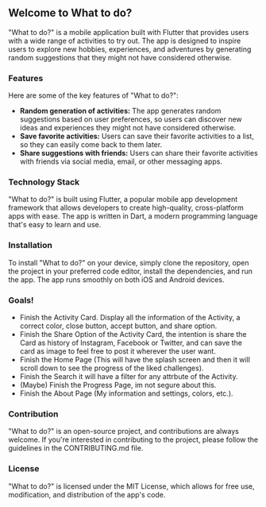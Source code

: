 ## Welcome to What to do?

"What to do?" is a mobile application built with Flutter that provides users with a wide range of activities to try out. The app is designed to inspire users to explore new hobbies, experiences, and adventures by generating random suggestions that they might not have considered otherwise.

### Features

Here are some of the key features of "What to do?":

- **Random generation of activities:** The app generates random suggestions based on user preferences, so users can discover new ideas and experiences they might not have considered otherwise.
- **Save favorite activities:** Users can save their favorite activities to a list, so they can easily come back to them later.
- **Share suggestions with friends:** Users can share their favorite activities with friends via social media, email, or other messaging apps.

### Technology Stack

"What to do?" is built using Flutter, a popular mobile app development framework that allows developers to create high-quality, cross-platform apps with ease. The app is written in Dart, a modern programming language that's easy to learn and use.

### Installation

To install "What to do?" on your device, simply clone the repository, open the project in your preferred code editor, install the dependencies, and run the app. The app runs smoothly on both iOS and Android devices.

### Goals!
- Finish the Activity Card. Display all the information of the Activity, a correct color, close button, accept button, and share option.
- Finish the Share Option of the Activity Card, the intention is share the Card as history of Instagram, Facebook or Twitter, and can save the card as image to feel free to post it wherever the user want.
- Finish the Home Page (This will have the splash screen and then it will scroll down to see the progress of the liked challenges).
- Finish the Search it will have a filter for any attrbute of the Activity.
- (Maybe) Finish the Progress Page, im not segure about this.
- Finish the About Page (My information and settings, colors, etc.).

### Contribution

"What to do?" is an open-source project, and contributions are always welcome. If you're interested in contributing to the project, please follow the guidelines in the CONTRIBUTING.md file.

### License

"What to do?" is licensed under the MIT License, which allows for free use, modification, and distribution of the app's code.
